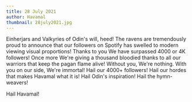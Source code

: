 ```yaml
---
title: 28 July 2021
author: Havamal
thumbnail: 28july2021.jpg
---
```

Einherjars and Valkyries of Odin's will, heed! 
The ravens are tremendously proud to announce that our followers on Spotify has swelled to modern viewing visual proportions! Thanks to you We have surpassed 4000 or 4K followers! 
Once more We're giving a thousand bloodied thanks to all our warriors that keep the pagan flame alive! Without you, We're nothing. With you on our side, We're immortal! 
Hail our 4000+ followers! Hail our hordes that makes Havamal what it is! Hail Odin's inspiration! Hail the hymn-weavers! 

Hail Havamal!